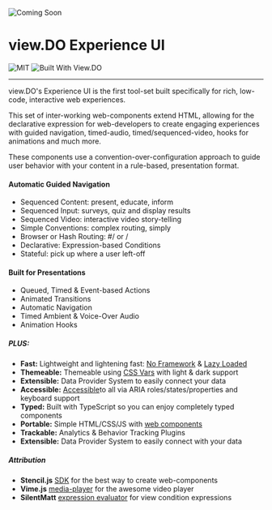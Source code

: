 ![Coming Soon](https://static.view.do/viewdo/coming-soon.jpg)

# view.DO Experience UI

![MIT](https://img.shields.io/github/license/viewdo/experience-ui) ![Built With View.DO](https://img.shields.io/badge/view.DO_UI-v0.1-1c6d9a)

---

view.DO's Experience UI is the first tool-set built specifically for rich, low-code, interactive web experiences. 

This set of inter-working web-components extend HTML, allowing for the declarative expression for web-developers to create engaging experiences with guided navigation, timed-audio, timed/sequenced-video, hooks for animations and much more.

These components use a convention-over-configuration approach to guide user behavior with your content in a rule-based, presentation format.  


#### Automatic Guided Navigation
* Sequenced Content: present, educate, inform
* Sequenced Input: surveys, quiz and display results
* Sequenced Video: interactive video story-telling
* Simple Conventions: complex routing, simply
* Browser or Hash Routing: #/ or /
* Declarative: Expression-based Conditions  
* Stateful: pick up where a user left-off

#### Built for Presentations 
* Queued, Timed & Event-based Actions
* Animated Transitions
* Automatic Navigation
* Timed Ambient & Voice-Over Audio 
* Animation Hooks

##### PLUS:
* **Fast:** Lightweight and lightening fast: [No Framework][stencil-js] & [Lazy Loaded][lazy-loading]
* **Themeable:** Themeable using [CSS Vars][css-vars] with light & dark support
* **Extensible:** Data Provider System to easily connect your data
* **Accessible:** [Accessible][accessibility]to all via ARIA roles/states/properties and keyboard support
* **Typed:** Built with TypeScript so you can enjoy completely typed components
* **Portable:** Simple HTML/CSS/JS with [web components][web-components]
* **Trackable:** Analytics & Behavior Tracking Plugins
* **Extensible:** Data Provider System to easily connect with your data


##### Attribution

* **Stencil.js** [SDK][stencil-js] for the best way to create web-components
* **Vime.js** [media-player][vime-player] for the awesome video player
* **SilentMatt** [expression evaluator][expr-eval] for view condition expressions

[stencil-js]: [https://stenciljs.com/l]
[expr-eval]: [https://github.com/silentmatt/expr-eval]
[web-components]: https://developer.mozilla.org/en-US/docs/Web/Web_Components
[accessibility]: https://developer.mozilla.org/en-US/docs/Web/Accessibility/ARIA
[css-vars]: https://developer.mozilla.org/en-US/docs/Web/CSS/Using_CSS_custom_properties
[vime-player]: https://vimejs.com
[lazy-loading]: https://www.imperva.com/learn/performance/lazy-loading
